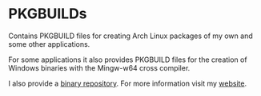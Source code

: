 # PKGBUILDs
Contains PKGBUILD files for creating Arch Linux packages of my own and
some other applications.

For some applications it also provides PKGBUILD files for the creation
of Windows binaries with the Mingw-w64 cross compiler.

I also provide a [binary repository](https://martchus.no-ip.biz/repo/arch/ownstuff/os).
For more information visit my [website](https://martchus.no-ip.biz/website/page.php?name=programming).
